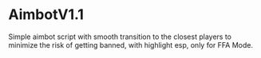 # AimbotV1.1
Simple aimbot script with smooth transition to the closest players to minimize the risk of getting banned, with highlight esp, only for FFA Mode. 
